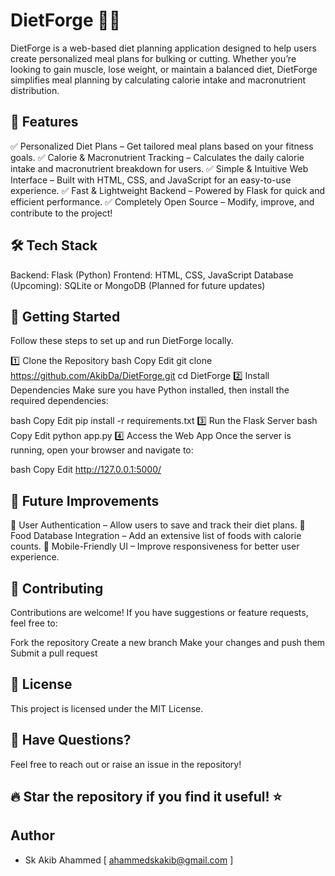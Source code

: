 # DietForge 🥗💪
DietForge is a web-based diet planning application designed to help users create personalized meal plans for bulking or cutting. Whether you’re looking to gain muscle, lose weight, or maintain a balanced diet, DietForge simplifies meal planning by calculating calorie intake and macronutrient distribution.

## 🌟 Features
✅ Personalized Diet Plans – Get tailored meal plans based on your fitness goals.
✅ Calorie & Macronutrient Tracking – Calculates the daily calorie intake and macronutrient breakdown for users.
✅ Simple & Intuitive Web Interface – Built with HTML, CSS, and JavaScript for an easy-to-use experience.
✅ Fast & Lightweight Backend – Powered by Flask for quick and efficient performance.
✅ Completely Open Source – Modify, improve, and contribute to the project!

## 🛠️ Tech Stack
Backend: Flask (Python)
Frontend: HTML, CSS, JavaScript
Database (Upcoming): SQLite or MongoDB (Planned for future updates)
## 🚀 Getting Started
Follow these steps to set up and run DietForge locally.

1️⃣ Clone the Repository
bash
Copy
Edit
git clone https://github.com/AkibDa/DietForge.git
cd DietForge
2️⃣ Install Dependencies
Make sure you have Python installed, then install the required dependencies:

bash
Copy
Edit
pip install -r requirements.txt
3️⃣ Run the Flask Server
bash
Copy
Edit
python app.py
4️⃣ Access the Web App
Once the server is running, open your browser and navigate to:

bash
Copy
Edit
http://127.0.0.1:5000/
## 📌 Future Improvements
🚧 User Authentication – Allow users to save and track their diet plans.
🚧 Food Database Integration – Add an extensive list of foods with calorie counts.
🚧 Mobile-Friendly UI – Improve responsiveness for better user experience.

## 🤝 Contributing
Contributions are welcome! If you have suggestions or feature requests, feel free to:

Fork the repository
Create a new branch
Make your changes and push them
Submit a pull request
## 📜 License
This project is licensed under the MIT License.

## 💬 Have Questions?
Feel free to reach out or raise an issue in the repository!

## 🔥 Star the repository if you find it useful! ⭐

## Author 
* Sk Akib Ahammed [ ahammedskakib@gmail.com ]
